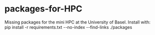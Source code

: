 # packages-for-HPC

Missing packages for the mini HPC at the University of Basel.
Install with:
pip install -r requirements.txt --no-index --find-links ./packages
